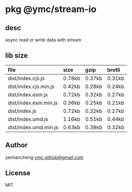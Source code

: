 # pkg @ymc/stream-io

## desc
async read or write data with stream

## lib size  
file | size | gzip | brotli
:---- | :---- | :---- | :----
dist/index.cjs.js | 0.78kb | 0.37kb | 0.31kb
dist/index.cjs.min.js | 0.42kb | 0.28kb | 0.24kb
dist/index.esm.js | 0.72kb | 0.32kb | 0.27kb
dist/index.esm.min.js | 0.36kb | 0.25kb | 0.21kb
dist/index.js | 0.72kb | 0.32kb | 0.27kb
dist/index.umd.js | 1.16kb | 0.51kb | 0.44kb
dist/index.umd.min.js | 0.63kb | 0.38kb | 0.32kb

## Author
yemiancheng <ymc.github@gmail.com>

## License
MIT